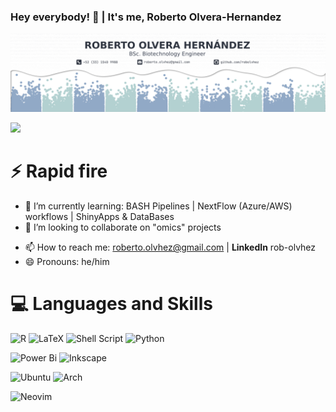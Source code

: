 ### Hey everybody! 👋 | It's me, Roberto Olvera-Hernandez

![](banner.png)

[<img src="https://img.shields.io/badge/linkedin-%230077B5.svg?style=for-the-badge&logo=linkedin&logoColor=white">](https://www.linkedin.com/in/rob-olvhez/)

# ⚡ Rapid fire
<!-- - 🔭 I’m currently working on ... -->
- 🌱 I’m currently learning: BASH Pipelines | NextFlow (Azure/AWS) workflows | ShinyApps & DataBases
- 👯 I’m looking to collaborate on "omics" projects
<!-- - 🤔 I’m looking for help with ... -->
<!-- - 💬 Ask me about -->
- 📫 How to reach me: roberto.olvhez@gmail.com | **LinkedIn** rob-olvhez
- 😄 Pronouns: he/him
<!-- - ⚡ Fun fact: ... -->

# 💻 Languages and Skills
![R](https://img.shields.io/badge/r-%23276DC3.svg?style=for-the-badge&logo=r&logoColor=white)
![LaTeX](https://img.shields.io/badge/latex-%23008080.svg?style=for-the-badge&logo=latex&logoColor=white)
![Shell Script](https://img.shields.io/badge/shell_script-%23121011.svg?style=for-the-badge&logo=gnu-bash&logoColor=white)
![Python](https://img.shields.io/badge/python-3670A0?style=for-the-badge&logo=python&logoColor=ffdd54)

![Power Bi](https://img.shields.io/badge/power_bi-F2C811?style=for-the-badge&logo=powerbi&logoColor=black)
![Inkscape](https://img.shields.io/badge/Inkscape-e0e0e0?style=for-the-badge&logo=inkscape&logoColor=080A13)

![Ubuntu](https://img.shields.io/badge/Ubuntu-E95420?style=for-the-badge&logo=ubuntu&logoColor=white)
![Arch](https://img.shields.io/badge/Arch%20Linux-1793D1?logo=arch-linux&logoColor=fff&style=for-the-badge)

![Neovim](https://img.shields.io/badge/NeoVim-%2357A143.svg?&style=for-the-badge&logo=neovim&logoColor=white)
